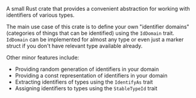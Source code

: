 A small Rust crate that provides a convenient abstraction for working with identifiers of various types.

The main use case of this crate is to define your own "identifier domains" (categories of
things that can be identified) using the `IdDomain` trait. `IdDomain` can be implemented for
almost any type or even just a marker struct if you don't have relevant type available already.

Other minor features include:
- Providing random generation of identifiers in your domain
- Providing a const representation of identifiers in your domain
- Extracting identifiers of types using the `IdentifyAs` trait
- Assigning identifiers to types using the `StableTypeId` trait
